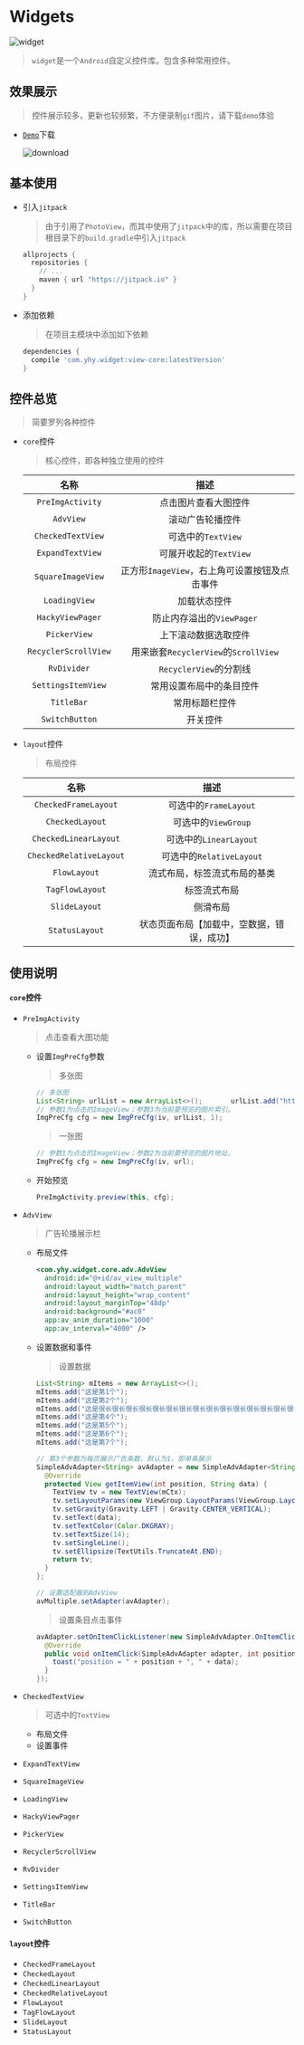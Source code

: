 # Widgets
![widget](https://img.shields.io/badge/widget-1.0.16-brightgreen.svg)

> `widget`是一个`Android`自定义控件库。包含多种常用控件。

## 效果展示

> 控件展示较多，更新也较频繁，不方便录制`gif`图片，请下载`demo`体验

* [`Demo`](https://fir.im/zufy)下载

  ![download](imgs/download_qr.png)

## 基本使用

* 引入`jitpack`

  > 由于引用了`PhotoView`，而其中使用了`jitpack`中的库，所以需要在项目根目录下的`build.gradle`中引入`jitpack`

  ```groovy
  allprojects {
    repositories {
      // ...
      maven { url "https://jitpack.io" }
    }
  }
  ```

* 添加依赖

  > 在项目主模块中添加如下依赖

  ```groovy
  dependencies {
    compile 'com.yhy.widget:view-core:latestVersion'
  }
  ```

## 控件总览

> 简要罗列各种控件

* `core`控件

  > 核心控件，即各种独立使用的控件

  |          名称          |               描述                |
  | :------------------: | :-----------------------------: |
  |   `PreImgActivity`   |           点击图片查看大图控件            |
  |      `AdvView`       |            滚动广告轮播控件             |
  |  `CheckedTextView`   |         可选中的`TextView`          |
  |   `ExpandTextView`   |        可展开收起的`TextView`         |
  |  `SquareImageView`   |  正方形`ImageView`，右上角可设置按钮及点击事件   |
  |    `LoadingView`     |             加载状态控件              |
  |   `HackyViewPager`   |       防止内存溢出的`ViewPager`        |
  |     `PickerView`     |           上下滚动数据选取控件            |
  | `RecyclerScrollView` | 用来嵌套`RecyclerView`的`ScrollView` |
  |     `RvDivider`      |       `RecyclerView`的分割线        |
  |  `SettingsItemView`  |          常用设置布局中的条目控件           |
  |      `TitleBar`      |             常用标题栏控件             |
  |    `SwitchButton`    |              开关控件               |

* `layout`控件

  > 布局控件

  |           名称            |          描述           |
  | :---------------------: | :-------------------: |
  |  `CheckedFrameLayout`   |   可选中的`FrameLayout`   |
  |     `CheckedLayout`     |    可选中的`ViewGroup`    |
  |  `CheckedLinearLayout`  |  可选中的`LinearLayout`   |
  | `CheckedRelativeLayout` | 可选中的`RelativeLayout`  |
  |      `FlowLayout`       |    流式布局，标签流式布局的基类     |
  |     `TagFlowLayout`     |        标签流式布局         |
  |      `SlideLayout`      |         侧滑布局          |
  |     `StatusLayout`      | 状态页面布局【加载中，空数据，错误，成功】 |

## 使用说明

#### `core`控件

* `PreImgActivity`

  > 点击查看大图功能

  * 设置`ImgPreCfg`参数

    > 多张图

    ```java
    // 多张图
    List<String> urlList = new ArrayList<>();       urlList.add("http://img.youguoquan.com/uploads/magazine/content/a811c176420a20f8e035fc3679f19a10_magazine_web_m.jpg");       urlList.add("http://img.youguoquan.com/uploads/magazine/content/7b2a0fdbb23c9e63586b7ff6798dbebb_magazine_web_m.jpg");       urlList.add("http://img.youguoquan.com/uploads/magazine/content/c9c47160b46fceab5afd24dea7f216e6_magazine_web_m.jpg");       urlList.add("http://img.youguoquan.com/uploads/magazine/content/fd986a6e0d5fa3a4485e5ce28f40b2ad_magazine_web_m.jpg");
    // 参数1为点击的ImageView；参数3为当前要预览的图片索引。
    ImgPreCfg cfg = new ImgPreCfg(iv, urlList, 1);
    ```

    > 一张图

    ```java
    // 参数1为点击的ImageView；参数2为当前要预览的图片地址。
    ImgPreCfg cfg = new ImgPreCfg(iv, url);
    ```

  * 开始预览

    ```java
    PreImgActivity.preview(this, cfg);
    ```

* `AdvView`

  > 广告轮播展示栏

  * 布局文件

    ```xml
    <com.yhy.widget.core.adv.AdvView
      android:id="@+id/av_view_multiple"
      android:layout_width="match_parent"
      android:layout_height="wrap_content"
      android:layout_marginTop="48dp"
      android:background="#ac0"
      app:av_anim_duration="1000"
      app:av_interval="4000" />
    ```

  * 设置数据和事件

    > 设置数据

    ```java
    List<String> mItems = new ArrayList<>();
    mItems.add("这是第1个");
    mItems.add("这是第2个");
    mItems.add("这是很长很长很长很长很长很长很长很长很长很长很长很长很长很长很长很长的第3个");
    mItems.add("这是第4个");
    mItems.add("这是第5个");
    mItems.add("这是第6个");
    mItems.add("这是第7个");

    // 第3个参数为每页展示广告条数，默认为1，即单条展示
    SimpleAdvAdapter<String> avAdapter = new SimpleAdvAdapter<String>(this, mItems, 3) {
      @Override
      protected View getItemView(int position, String data) {
        TextView tv = new TextView(mCtx);
        tv.setLayoutParams(new ViewGroup.LayoutParams(ViewGroup.LayoutParams.MATCH_PARENT, ViewGroup.LayoutParams.WRAP_CONTENT));
        tv.setGravity(Gravity.LEFT | Gravity.CENTER_VERTICAL);
        tv.setText(data);
        tv.setTextColor(Color.DKGRAY);
        tv.setTextSize(14);
        tv.setSingleLine();
        tv.setEllipsize(TextUtils.TruncateAt.END);
        return tv;
      }
    };

    // 设置适配器到AdvView
    avMultiple.setAdapter(avAdapter);
    ```

    > 设置条目点击事件

    ```java
    avAdapter.setOnItemClickListener(new SimpleAdvAdapter.OnItemClickListener<String>() {
      @Override
      public void onItemClick(SimpleAdvAdapter adapter, int position, String data) {
        toast("position = " + position + ", " + data);
      }
    });
    ```

* `CheckedTextView`

  > 可选中的`TextView`

  * 布局文件
  * 设置事件

* `ExpandTextView`

* `SquareImageView`

* `LoadingView`

* `HackyViewPager`

* `PickerView`

* `RecyclerScrollView`

* `RvDivider`

* `SettingsItemView`

* `TitleBar`

* `SwitchButton`

#### `layout`控件

* `CheckedFrameLayout`
* `CheckedLayout`
* `CheckedLinearLayout`
* `CheckedRelativeLayout`
* `FlowLayout`
* `TagFlowLayout`
* `SlideLayout`
* `StatusLayout`
